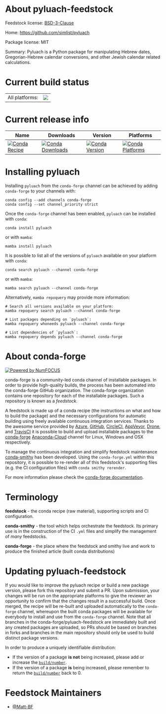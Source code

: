 About pyluach-feedstock
=======================

Feedstock license: [BSD-3-Clause](https://github.com/conda-forge/pyluach-feedstock/blob/main/LICENSE.txt)

Home: https://github.com/simlist/pyluach

Package license: MIT

Summary: Pyluach is a Python package for manipulating Hebrew dates, Gregorian-Hebrew calendar conversions, and other Jewish calendar related calculations.

Current build status
====================


<table><tr><td>All platforms:</td>
    <td>
      <a href="https://dev.azure.com/conda-forge/feedstock-builds/_build/latest?definitionId=6905&branchName=main">
        <img src="https://dev.azure.com/conda-forge/feedstock-builds/_apis/build/status/pyluach-feedstock?branchName=main">
      </a>
    </td>
  </tr>
</table>

Current release info
====================

| Name | Downloads | Version | Platforms |
| --- | --- | --- | --- |
| [![Conda Recipe](https://img.shields.io/badge/recipe-pyluach-green.svg)](https://anaconda.org/conda-forge/pyluach) | [![Conda Downloads](https://img.shields.io/conda/dn/conda-forge/pyluach.svg)](https://anaconda.org/conda-forge/pyluach) | [![Conda Version](https://img.shields.io/conda/vn/conda-forge/pyluach.svg)](https://anaconda.org/conda-forge/pyluach) | [![Conda Platforms](https://img.shields.io/conda/pn/conda-forge/pyluach.svg)](https://anaconda.org/conda-forge/pyluach) |

Installing pyluach
==================

Installing `pyluach` from the `conda-forge` channel can be achieved by adding `conda-forge` to your channels with:

```
conda config --add channels conda-forge
conda config --set channel_priority strict
```

Once the `conda-forge` channel has been enabled, `pyluach` can be installed with `conda`:

```
conda install pyluach
```

or with `mamba`:

```
mamba install pyluach
```

It is possible to list all of the versions of `pyluach` available on your platform with `conda`:

```
conda search pyluach --channel conda-forge
```

or with `mamba`:

```
mamba search pyluach --channel conda-forge
```

Alternatively, `mamba repoquery` may provide more information:

```
# Search all versions available on your platform:
mamba repoquery search pyluach --channel conda-forge

# List packages depending on `pyluach`:
mamba repoquery whoneeds pyluach --channel conda-forge

# List dependencies of `pyluach`:
mamba repoquery depends pyluach --channel conda-forge
```


About conda-forge
=================

[![Powered by
NumFOCUS](https://img.shields.io/badge/powered%20by-NumFOCUS-orange.svg?style=flat&colorA=E1523D&colorB=007D8A)](https://numfocus.org)

conda-forge is a community-led conda channel of installable packages.
In order to provide high-quality builds, the process has been automated into the
conda-forge GitHub organization. The conda-forge organization contains one repository
for each of the installable packages. Such a repository is known as a *feedstock*.

A feedstock is made up of a conda recipe (the instructions on what and how to build
the package) and the necessary configurations for automatic building using freely
available continuous integration services. Thanks to the awesome service provided by
[Azure](https://azure.microsoft.com/en-us/services/devops/), [GitHub](https://github.com/),
[CircleCI](https://circleci.com/), [AppVeyor](https://www.appveyor.com/),
[Drone](https://cloud.drone.io/welcome), and [TravisCI](https://travis-ci.com/)
it is possible to build and upload installable packages to the
[conda-forge](https://anaconda.org/conda-forge) [Anaconda-Cloud](https://anaconda.org/)
channel for Linux, Windows and OSX respectively.

To manage the continuous integration and simplify feedstock maintenance
[conda-smithy](https://github.com/conda-forge/conda-smithy) has been developed.
Using the ``conda-forge.yml`` within this repository, it is possible to re-render all of
this feedstock's supporting files (e.g. the CI configuration files) with ``conda smithy rerender``.

For more information please check the [conda-forge documentation](https://conda-forge.org/docs/).

Terminology
===========

**feedstock** - the conda recipe (raw material), supporting scripts and CI configuration.

**conda-smithy** - the tool which helps orchestrate the feedstock.
                   Its primary use is in the construction of the CI ``.yml`` files
                   and simplify the management of *many* feedstocks.

**conda-forge** - the place where the feedstock and smithy live and work to
                  produce the finished article (built conda distributions)


Updating pyluach-feedstock
==========================

If you would like to improve the pyluach recipe or build a new
package version, please fork this repository and submit a PR. Upon submission,
your changes will be run on the appropriate platforms to give the reviewer an
opportunity to confirm that the changes result in a successful build. Once
merged, the recipe will be re-built and uploaded automatically to the
`conda-forge` channel, whereupon the built conda packages will be available for
everybody to install and use from the `conda-forge` channel.
Note that all branches in the conda-forge/pyluach-feedstock are
immediately built and any created packages are uploaded, so PRs should be based
on branches in forks and branches in the main repository should only be used to
build distinct package versions.

In order to produce a uniquely identifiable distribution:
 * If the version of a package **is not** being increased, please add or increase
   the [``build/number``](https://docs.conda.io/projects/conda-build/en/latest/resources/define-metadata.html#build-number-and-string).
 * If the version of a package **is** being increased, please remember to return
   the [``build/number``](https://docs.conda.io/projects/conda-build/en/latest/resources/define-metadata.html#build-number-and-string)
   back to 0.

Feedstock Maintainers
=====================

* [@Matt-BF](https://github.com/Matt-BF/)

